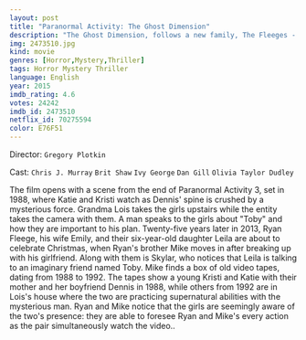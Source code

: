 ```yaml
---
layout: post
title: "Paranormal Activity: The Ghost Dimension"
description: "The Ghost Dimension, follows a new family, The Fleeges - father Ryan (Chris J. Murray), mother Emily (Brit Shaw) and their young daughter Leila (Ivy George) - Who move into a house and discover a video camera and a box of tapes in the garage. When they look through the camera's lens, they begin to see the paranormal activity happening around them - including the re-emergence of young Kristi and Katie..."
img: 2473510.jpg
kind: movie
genres: [Horror,Mystery,Thriller]
tags: Horror Mystery Thriller 
language: English
year: 2015
imdb_rating: 4.6
votes: 24242
imdb_id: 2473510
netflix_id: 70275594
color: E76F51
---
```

Director: `Gregory Plotkin`  

Cast: `Chris J. Murray` `Brit Shaw` `Ivy George` `Dan Gill` `Olivia Taylor Dudley` 

The film opens with a scene from the end of Paranormal Activity 3, set in 1988, where Katie and Kristi watch as Dennis' spine is crushed by a mysterious force. Grandma Lois takes the girls upstairs while the entity takes the camera with them. A man speaks to the girls about "Toby" and how they are important to his plan. Twenty-five years later in 2013, Ryan Fleege, his wife Emily, and their six-year-old daughter Leila are about to celebrate Christmas, when Ryan's brother Mike moves in after breaking up with his girlfriend. Along with them is Skylar, who notices that Leila is talking to an imaginary friend named Toby. Mike finds a box of old video tapes, dating from 1988 to 1992. The tapes show a young Kristi and Katie with their mother and her boyfriend Dennis in 1988, while others from 1992 are in Lois's house where the two are practicing supernatural abilities with the mysterious man. Ryan and Mike notice that the girls are seemingly aware of the two's presence: they are able to foresee Ryan and Mike's every action as the pair simultaneously watch the video..